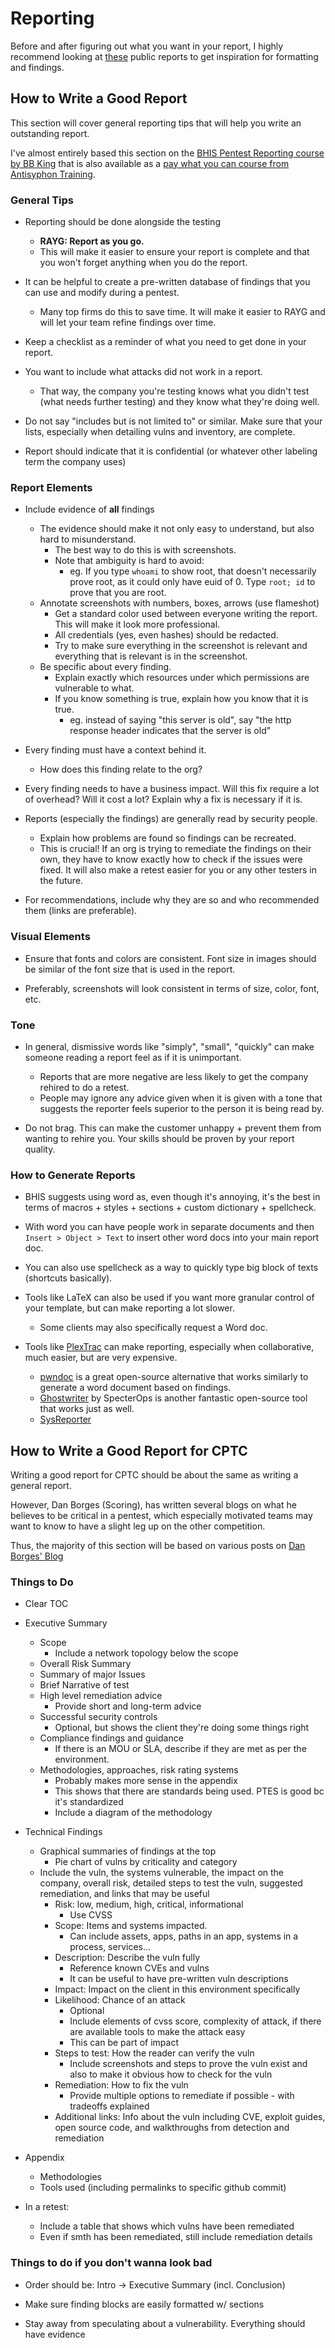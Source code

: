 # Reporting

Before and after figuring out what you want in your report, I highly recommend looking at [these](https://github.com/juliocesarfort/public-pentesting-reports) public reports to get inspiration for formatting and findings.

## How to Write a Good Report

This section will cover general reporting tips that will help you write an outstanding report.

I've almost entirely based this section on the [BHIS Pentest Reporting course by BB King](https://www.youtube.com/watch?v=rM-MVSe4MiA&ab_channel=BlackHillsInformationSecurity) that is also available as a [pay what you can course from Antisyphon Training](https://www.antisyphontraining.com/pay-what-you-can/).



### General Tips

- Reporting should be done alongside the testing
	- **RAYG: Report as you go.**
	- This will make it easier to ensure your report is complete and that you won't forget anything when you do the report.

- It can be helpful to create a pre-written database of findings that you can use and modify during a pentest.
	- Many top firms do this to save time. It will make it easier to RAYG and will let your team refine findings over time.

- Keep a checklist as a reminder of what you need to get done in your report.

- You want to include what attacks did not work in a report.
	- That way, the company you're testing knows what you didn't test (what needs further testing) and they know what they're doing well.

- Do not say "includes but is not limited to" or similar. Make sure that your lists, especially when detailing vulns and inventory, are complete. 

- Report should indicate that it is confidential (or whatever other labeling term the company uses)

### Report Elements

- Include evidence of **all** findings
	- The evidence should make it not only easy to understand, but also hard to misunderstand.
		- The best way to do this is with screenshots.
		- Note that ambiguity is hard to avoid:
			- eg. If you type `whoami` to show root, that doesn't necessarily prove root, as it could only have euid of 0. Type `root; id` to prove that you are root. 
	- Annotate screenshots with numbers, boxes, arrows (use flameshot)
		- Get a standard color used between everyone writing the report. This will make it look more professional.
		- All credentials (yes, even hashes) should be redacted.
		- Try to make sure everything in the screenshot is relevant and everything that is relevant is in the screenshot. 
	- Be specific about every finding.
		- Explain exactly which resources under which permissions are vulnerable to what. 
		- If you know something is true, explain how you know that it is true.
			- eg. instead of saying "this server is old", say "the http response header indicates that the server is old"

- Every finding must have a context behind it.
	- How does this finding relate to the org?


- Every finding needs to have a business impact. Will this fix require a lot of overhead? Will it cost a lot? Explain why a fix is necessary if it is.

- Reports (especially the findings) are generally read by security people. 
	- Explain how problems are found so findings can be recreated. 
	- This is crucial! If an org is trying to remediate the findings on their own, they have to know exactly how to check if the issues were fixed. It will also make a retest easier for you or any other testers in the future. 

- For recommendations, include why they are so and who recommended them (links are preferable). 

### Visual Elements

- Ensure that fonts and colors are consistent. Font size in images should be similar of the font size that is used in the report. 

- Preferably, screenshots will look consistent in terms of size, color, font, etc.

### Tone

- In general, dismissive words like "simply", "small", "quickly" can make someone reading a report feel as if it is unimportant.
	- Reports that are more negative are less likely to get the company rehired to do a retest.
	- People may ignore any advice given when it is given with a tone that suggests the reporter feels superior to the person it is being read by.

- Do not brag. This can make the customer unhappy + prevent them from wanting to rehire you. Your skills should be proven by your report quality. 

### How to Generate Reports

- BHIS suggests using word as, even though it's annoying, it's the best in terms of macros + styles + sections + custom dictionary + spellcheck. 

- With word you can have people work in separate documents and then `Insert > Object > Text` to insert other word docs into your main report doc.

- You can also use spellcheck as a way to quickly type big block of texts (shortcuts basically).

- Tools like LaTeX can also be used if you want more granular control of your template, but can make reporting a lot slower.
	- Some clients may also specifically request a Word doc.

- Tools like [PlexTrac](https://plextrac.com/) can make reporting, especially when collaborative, much easier, but are very expensive.
	- [pwndoc](https://github.com/pwndoc/pwndoc) is a great open-source alternative that works similarly to generate a word document based on findings. 
	- [Ghostwriter](https://github.com/GhostManager/Ghostwriter) by SpecterOps is another fantastic open-source tool that works just as well.
	- [SysReporter](https://github.com/Syslifters/sysreptor)

## How to Write a Good Report for CPTC

Writing a good report for CPTC should be about the same as writing a general report.

However, Dan Borges (Scoring), has written several blogs on what he believes to be critical in a pentest, which especially motivated teams may want to know to have a slight leg up on the other competition.

Thus, the majority of this section will be based on various posts on [Dan Borges' Blog](http://lockboxx.blogspot.com/)

### Things to Do

- Clear TOC
- Executive Summary
	- Scope
		- Include a network topology below the scope
	- Overall Risk Summary
	- Summary of major Issues
	- Brief Narrative of test
	- High level remediation advice
		- Provide short and long-term advice
	- Successful security controls
		- Optional, but shows the client they're doing some things right
	- Compliance findings and guidance
		- If there is an MOU or SLA, describe if they are met as per the environment. 
	- Methodologies, approaches, risk rating systems
		- Probably makes more sense in the appendix
		- This shows that there are standards being used. PTES is good bc it's standardized
		- Include a diagram of the methodology

- Technical Findings
	- Graphical summaries of findings at the top
		- Pie chart of vulns by criticality and category
	- Include the vuln, the systems vulnerable, the impact on the company, overall risk, detailed steps to test the vuln, suggested remediation, and links that may be useful
		- Risk: low, medium, high, critical, informational
			- Use CVSS
		- Scope: Items and systems impacted. 
			- Can include assets, apps, paths in an app, systems in a process, services...
		- Description: Describe the vuln fully
			- Reference known CVEs and vulns
			- It can be useful to have pre-written vuln descriptions
		- Impact: Impact on the client in this environment specifically
		- Likelihood: Chance of an attack
			- Optional
			- Include elements of cvss score, complexity of attack, if there are available tools to make the attack easy
			- This can be part of impact
		- Steps to test: How the reader can verify the vuln
			- Include screenshots and steps to prove the vuln exist and also to make it obvious how to check for the vuln
		- Remediation: How to fix the vuln
			- Provide multiple options to remediate if possible - with tradeoffs explained
		- Additional links: Info about the vuln including CVE, exploit guides, open source code, and walkthroughs from detection and remediation


- Appendix
	- Methodologies
	- Tools used (including permalinks to specific github commit)


- In a retest:
	- Include a table that shows which vulns have been remediated
	- Even if smth has been remediated, still include remediation details


### Things to do if you don't wanna look bad

- Order should be: Intro -> Executive Summary (incl. Conclusion)

- Make sure finding blocks are easily formatted w/ sections

- Stay away from speculating about a vulnerability. Everything should have evidence

